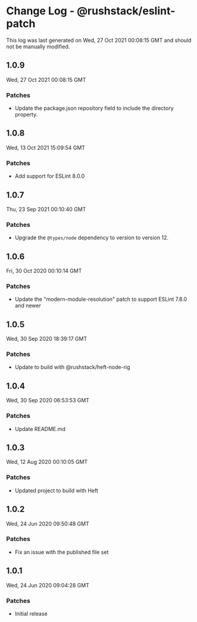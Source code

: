 # Change Log - @rushstack/eslint-patch

This log was last generated on Wed, 27 Oct 2021 00:08:15 GMT and should not be manually modified.

## 1.0.9
Wed, 27 Oct 2021 00:08:15 GMT

### Patches

- Update the package.json repository field to include the directory property.

## 1.0.8
Wed, 13 Oct 2021 15:09:54 GMT

### Patches

- Add support for ESLint 8.0.0

## 1.0.7
Thu, 23 Sep 2021 00:10:40 GMT

### Patches

- Upgrade the `@types/node` dependency to version to version 12.

## 1.0.6
Fri, 30 Oct 2020 00:10:14 GMT

### Patches

- Update the "modern-module-resolution" patch to support ESLint 7.8.0 and newer

## 1.0.5
Wed, 30 Sep 2020 18:39:17 GMT

### Patches

- Update to build with @rushstack/heft-node-rig

## 1.0.4
Wed, 30 Sep 2020 06:53:53 GMT

### Patches

- Update README.md

## 1.0.3
Wed, 12 Aug 2020 00:10:05 GMT

### Patches

- Updated project to build with Heft

## 1.0.2
Wed, 24 Jun 2020 09:50:48 GMT

### Patches

- Fix an issue with the published file set

## 1.0.1
Wed, 24 Jun 2020 09:04:28 GMT

### Patches

- Initial release

